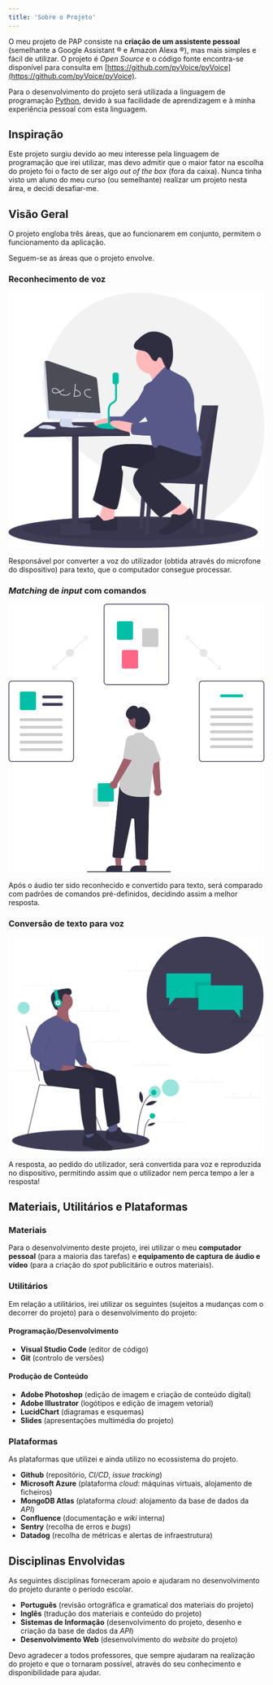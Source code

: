 ```yaml
---
title: 'Sobre o Projeto'
---
```


O meu projeto de PAP consiste na **criação de um assistente pessoal** (semelhante a Google Assistant &reg; e Amazon Alexa &reg;), mas mais simples e fácil de utilizar. O projeto é *Open Source* e o código fonte encontra-se disponível para consulta em [https://github.com/pyVoice/pyVoice](https://github.com/pyVoice/pyVoice).

Para o desenvolvimento do projeto será utilizada a linguagem de programação [Python](https://www.python.org/), devido à sua facilidade de aprendizagem e à minha experiência pessoal com esta linguagem.


## Inspiração

Este projeto surgiu devido ao meu interesse pela linguagem de programação que irei utilizar, mas devo admitir que o maior fator na escolha do projeto foi o facto de ser algo *out of the box* (fora da caixa). Nunca tinha visto um aluno do meu curso (ou semelhante) realizar um projeto nesta área, e decidi desafiar-me.


## Visão Geral

O projeto engloba três áreas, que ao funcionarem em conjunto, permitem o funcionamento da aplicação.

Seguem-se as áreas que o projeto envolve.

### Reconhecimento de voz

<img src="images/speech_to_text.svg" class="image-about center" />

Responsável por converter a voz do utilizador (obtida através do microfone do dispositivo) para texto, que o computador consegue processar.

### *Matching* de *input* com comandos

<img src="images/matching.svg" class="image-about center" />

Após o áudio ter sido reconhecido e convertido para texto, será comparado com padrões de comandos pré-definidos, decidindo assim a melhor resposta.

### Conversão de texto para voz

<img src="images/text_to_speech.svg" class="image-about center" />

A resposta, ao pedido do utilizador, será convertida para voz e reproduzida no dispositivo, permitindo assim que o utilizador nem perca tempo a ler a resposta!


## Materiais, Utilitários e Plataformas

### Materiais

Para o desenvolvimento deste projeto, irei utilizar o meu **computador pessoal** (para a maioria das tarefas) e **equipamento de captura de áudio e vídeo** (para a criação do *spot* publicitário e outros materiais).

### Utilitários

Em relação a utilitários, irei utilizar os seguintes (sujeitos a mudanças com o decorrer do projeto) para o desenvolvimento do projeto:

#### Programação/Desenvolvimento

- **Visual Studio Code** (editor de código)
- **Git** (controlo de versões)

#### Produção de Conteúdo

- **Adobe Photoshop** (edição de imagem e criação de conteúdo digital)
- **Adobe Illustrator** (logótipos e edição de imagem vetorial)
- **LucidChart** (diagramas e esquemas)
- **Slides** (apresentações multimédia do projeto)

### Plataformas

As plataformas que utilizei e ainda utilizo no ecossistema do projeto.

- **Github** (repositório, *CI/CD*, *issue tracking*)
- **Microsoft Azure** (plataforma *cloud*: máquinas virtuais, alojamento de ficheiros)
- **MongoDB Atlas** (plataforma *cloud*: alojamento da base de dados da *API*)
- **Confluence** (documentação e *wiki* interna)
- **Sentry** (recolha de erros e *bugs*)
- **Datadog** (recolha de métricas e alertas de infraestrutura)


## Disciplinas Envolvidas

As seguintes disciplinas forneceram apoio e ajudaram no desenvolvimento do projeto durante o período escolar.

- **Português** (revisão ortográfica e gramatical dos materiais do projeto)
- **Inglês** (tradução dos materiais e conteúdo do projeto)
- **Sistemas de Informação** (desenvolvimento do projeto, desenho e criação da base de dados da *API*)
- **Desenvolvimento Web** (desenvolvimento do *website* do projeto)

Devo agradecer a todos professores, que sempre ajudaram na realização do projeto e que o tornaram possível, através do seu conhecimento e disponibilidade para ajudar.
